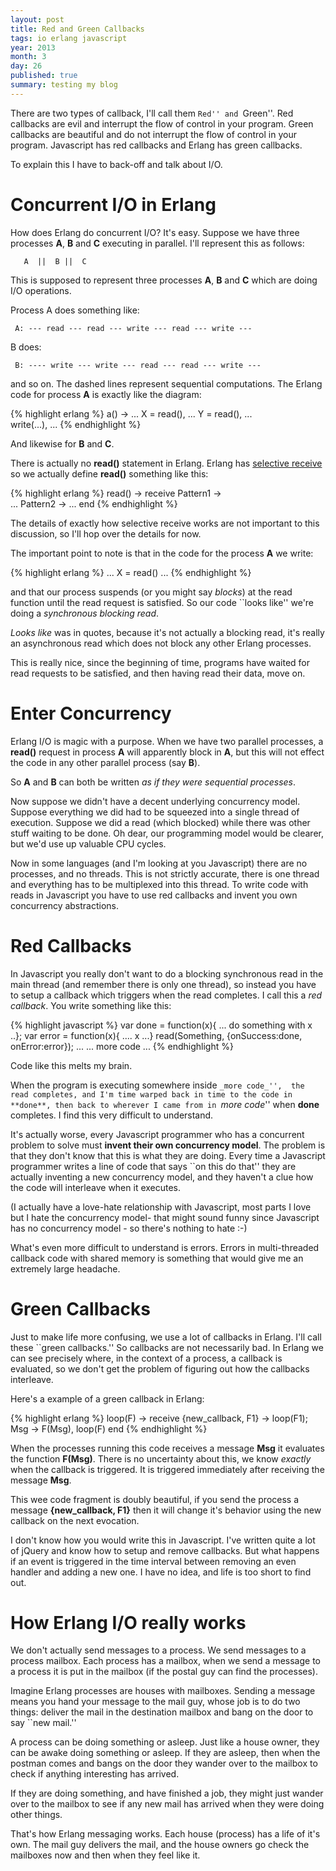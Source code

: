 ```yaml
---
layout: post
title: Red and Green Callbacks
tags: io erlang javascript
year: 2013
month: 3
day: 26
published: true
summary: testing my blog
---
```


There are two types of callback, I'll call them ``Red'' and
``Green''. Red callbacks are evil and interrupt the flow of control in
your program. Green callbacks are beautiful and do not interrupt the
flow of control in your program.  Javascript has red callbacks and
Erlang has green callbacks.

To explain this I have to back-off and talk about I/O.

Concurrent I/O in Erlang
========================

How does Erlang do concurrent I/O? It's easy.
Suppose we have three processes **A**, **B** and **C** executing in 
parallel. I'll represent this as follows:


       A  ||  B ||  C

This is supposed to represent three processes **A**, **B** and **C**
which are doing I/O operations.

Process A does something like:

     A: --- read --- read --- write --- read --- write ---

B does:

     B: ---- write --- write --- read --- read --- write ---

and so on. The dashed lines represent sequential computations. The
Erlang code for process **A** is exactly like the diagram:

{% highlight erlang %}
a() ->
    ...
    X = read(),
    ...
    Y = read(), 
    ...  
    write(...),
    ...
{% endhighlight %}

And likewise for **B** and **C**.

There is actually no **read()** statement in Erlang. Erlang has
<a href="http://www.erlang.org/course/concurrent_programming.html#select">selective receive</a> 
 so we actually define **read()** something like this:

{% highlight erlang %}
read() ->
    receive
        Pattern1 -> 	
           ...
        Pattern2 -> 
           ...
    end
{% endhighlight %}

The details of exactly how selective receive works are not important
to this discussion, so I'll hop over the details for now.

The important point to note is that in the code for the process
**A** we write:

{% highlight erlang %}
    ...
    X = read()
    ...
{% endhighlight %}

and that our process suspends (or you might say _blocks_) at the read
function until the read request is satisfied.  So our code ``looks
like'' we're doing a _synchronous blocking read_.

_Looks like_ was in quotes, because it's not actually a blocking read,
it's really an asynchronous read which does not block any other Erlang
processes.

This is really nice, since the beginning of time, programs have waited
for read requests to be satisfied, and then having read their data,
move on.

Enter Concurrency
=================

Erlang I/O is magic with a purpose. When we have two parallel processes,
a **read()** request in process **A** will apparently block in **A**,
but this will not effect the code in any other parallel process (say **B**).

So **A** and **B** can both be written _as if they were sequential processes_.

Now suppose we didn't have a decent underlying concurrency model.
Suppose everything we did had to be squeezed into a single thread of
execution. Suppose we did a read (which blocked) while there was other
stuff waiting to be done. Oh dear, our programming model would be clearer,
but we'd use up valuable CPU cycles.

Now in some languages (and I'm looking at you Javascript) there are no
processes, and no threads. This is not strictly accurate, there is one
thread and everything has to be multiplexed into this thread. To write
code with reads in Javascript you have to use red callbacks and invent
you own concurrency abstractions.


Red Callbacks
=============

In Javascript you really don't want to do a blocking synchronous read
in the main thread (and remember there is only one thread), so instead
you have to setup a callback which triggers when the read completes. I call this
a _red callback_. You write something like this:


{% highlight javascript %}
    var done  = function(x){ ... do something with x ..};
    var error = function(x){ .... x ...}
    read(Something, {onSuccess:done, onError:error});
    ...
    ... more code ...
{% endhighlight %}

Code like this melts my brain.

When the program is executing somewhere inside ``_more code_'', 
the read completes, and I'm time warped back in
time to the code in **done**, then back to wherever I came from in ``_more
code_'' when **done** completes. I find this very difficult to understand. 

It's actually worse, every Javascript programmer who has a concurrent
problem to solve must **invent their own concurrency model**.  The
problem is that they don't know that this is what they are
doing. Every time a Javascript programmer writes a line of code that
says ``on this do that'' they are actually inventing a new concurrency
model, and they haven't a clue how the code will interleave when it
executes.

(I actually have a love-hate relationship with Javascript, most parts
I love but I hate the concurrency model- that might sound funny since
Javascript has no concurrency model - so there's nothing to hate :-)

What's even more difficult to understand is errors. Errors in
multi-threaded callback code with shared memory is something that would
give me an extremely large headache.

Green Callbacks
===============

Just to make life more confusing, we use a lot of callbacks in
Erlang.  I'll call these ``green callbacks.'' So callbacks are not
necessarily bad.  In Erlang we can see precisely where, in the context
of a process, a callback is evaluated, so we don't get the problem of
figuring out how the callbacks interleave.

Here's a example of a green callback in Erlang:

{% highlight erlang %}
    loop(F) ->
        receive
            {new_callback, F1} ->
                loop(F1);
            Msg ->
                F(Msg),
                loop(F)
        end
{% endhighlight %}

When the processes running this code receives a message **Msg** it
evaluates the function **F(Msg)**.  There is no uncertainty about
this, we know _exactly_ when the callback is triggered.  It is
triggered immediately after receiving the message **Msg**.

This wee code fragment is doubly beautiful, if you send the process a message
**{new_callback, F1}** then it will change it's behavior using the
new callback on the next evocation.

I don't know how you would write this in Javascript. I've written
quite a lot of jQuery and know how to setup and remove callbacks. But
what happens if an event is triggered in the time interval between
removing an even handler and adding a new one. I have no idea, and
life is too short to find out.
 
How Erlang I/O really works
============================

We don't actually send messages to a process. We send messages to a
process mailbox. Each process has a mailbox, when we send a message to
a process it is put in the mailbox (if the postal guy can find the
processes).

Imagine Erlang processes are houses with mailboxes. Sending a
message means you hand your message to the mail guy, whose job is
to do two things: deliver the mail in the destination mailbox and bang
on the door to say ``new mail.''

A process can be doing something or asleep. Just like a house owner,
they can be awake doing something or asleep. If they are asleep, then
when the postman comes and bangs on the door they wander over to the
mailbox to check if anything interesting has arrived.

If they are doing something, and have finished a job, they might just
wander over to the mailbox to see if any new mail has arrived when
they were doing other things.

That's how Erlang messaging works. Each house (process) has a life of
it's own.  The mail guy delivers the mail, and the house owners go
check the mailboxes now and then when they feel like it.




 
 



